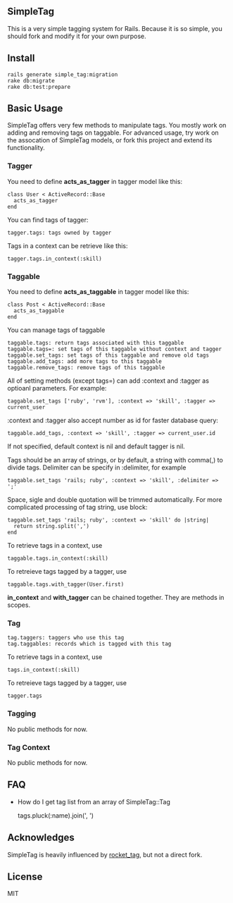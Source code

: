 ## SimpleTag

This is a very simple tagging system for Rails. Because it is so simple, you should fork and modify it for your own purpose.

## Install

    rails generate simple_tag:migration
    rake db:migrate
    rake db:test:prepare

## Basic Usage

  SimpleTag offers very few methods to manipulate tags. You mostly work
  on adding and removing tags on taggable. For advanced usage, try
  work on the assocation of SimpleTag models, or fork this project
  and extend its functionality.

### Tagger

  You need to define __acts_as_tagger__ in tagger model like this:

    class User < ActiveRecord::Base
      acts_as_tagger
    end

  You can find tags of tagger:

    tagger.tags: tags owned by tagger

  Tags in a context can be retrieve like this:

    tagger.tags.in_context(:skill)

### Taggable
  
  You need to define __acts_as_taggable__ in tagger model like this:

    class Post < ActiveRecord::Base
      acts_as_taggable
    end

  You can manage tags of taggable

    taggable.tags: return tags associated with this taggable
    taggable.tags=: set tags of this taggable without context and tagger
    taggable.set_tags: set tags of this taggable and remove old tags
    taggable.add_tags: add more tags to this taggable
    taggable.remove_tags: remove tags of this taggable

  All of setting methods (except tags=) can add :context and :tagger as optioanl parameters.
  For example:

    taggable.set_tags ['ruby', 'rvm'], :context => 'skill', :tagger => current_user

  :context and :tagger also accept number as id for faster database query:

    taggable.add_tags, :context => 'skill', :tagger => current_user.id

  If not specified, default context is nil and default tagger is nil.

  Tags should be an array of strings, or by default, a string with comma(,) to 
  divide tags.
  Delimiter can be specify in :delimiter, for example

    taggable.set_tags 'rails; ruby', :context => 'skill', :delimiter => ';'

  Space, sigle and double quotation will be trimmed automatically.
  For more complicated processing of tag string, use block:

    taggable.set_tags 'rails; ruby', :context => 'skill' do |string|
      return string.split(',')
    end

  To retrieve tags in a context, use

    taggable.tags.in_context(:skill)

  To retreieve tags tagged by a tagger, use

    taggable.tags.with_tagger(User.first)

  __in_context__ and __with_tagger__ can be chained together. They are methods in scopes.

### Tag

    tag.taggers: taggers who use this tag
    tag.taggables: records which is tagged with this tag

  To retrieve tags in a context, use

    tags.in_context(:skill)

  To retreieve tags tagged by a tagger, use

    tagger.tags

### Tagging

  No public methods for now. 

### Tag Context

  No public methods for now.

## FAQ

* How do I get tag list from an array of SimpleTag::Tag

  tags.pluck(:name).join(', ')

## Acknowledges

SimpleTag is heavily influenced by [rocket_tag](https://github.com/bradphelan/rocket_tag), but not a direct fork.

## License

MIT
